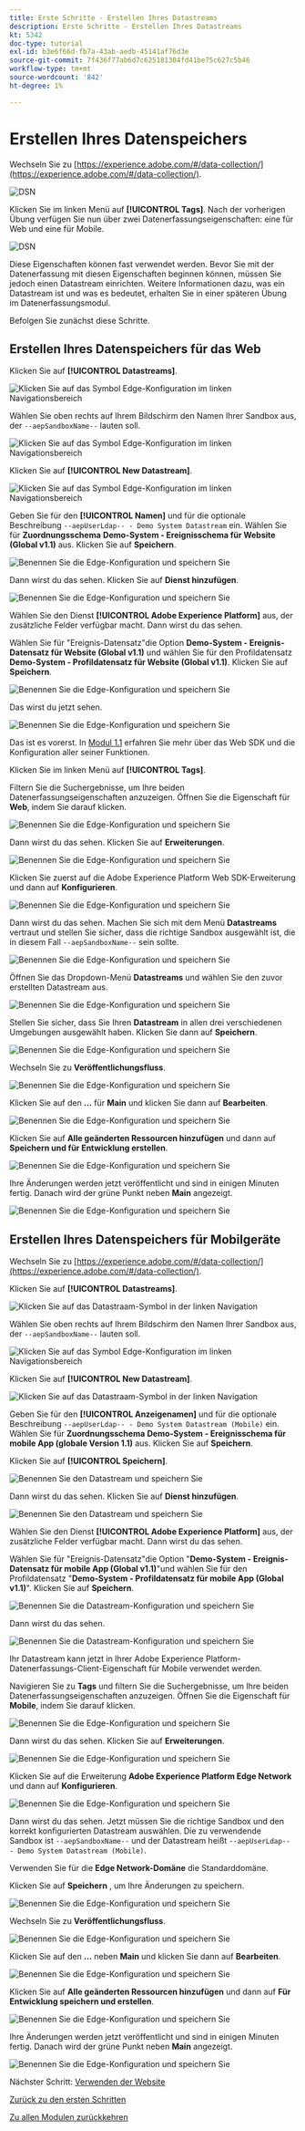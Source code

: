 ```yaml
---
title: Erste Schritte - Erstellen Ihres Datastreams
description: Erste Schritte - Erstellen Ihres Datastreams
kt: 5342
doc-type: tutorial
exl-id: b3e6f66d-fb7a-43ab-aedb-45141af76d3e
source-git-commit: 7f436f77ab6d7c625181304fd41be75c627c5b46
workflow-type: tm+mt
source-wordcount: '842'
ht-degree: 1%

---
```


# Erstellen Ihres Datenspeichers

Wechseln Sie zu [https://experience.adobe.com/#/data-collection/](https://experience.adobe.com/#/data-collection/).

![DSN](./images/launchprop.png)

Klicken Sie im linken Menü auf **[!UICONTROL Tags]**. Nach der vorherigen Übung verfügen Sie nun über zwei Datenerfassungseigenschaften: eine für Web und eine für Mobile.

![DSN](./images/launchprop1.png)

Diese Eigenschaften können fast verwendet werden. Bevor Sie mit der Datenerfassung mit diesen Eigenschaften beginnen können, müssen Sie jedoch einen Datastream einrichten. Weitere Informationen dazu, was ein Datastream ist und was es bedeutet, erhalten Sie in einer späteren Übung im Datenerfassungsmodul.

Befolgen Sie zunächst diese Schritte.

## Erstellen Ihres Datenspeichers für das Web

Klicken Sie auf **[!UICONTROL Datastreams]**.

![Klicken Sie auf das Symbol Edge-Konfiguration im linken Navigationsbereich](./images/edgeconfig1a.png)

Wählen Sie oben rechts auf Ihrem Bildschirm den Namen Ihrer Sandbox aus, der `--aepSandboxName--` lauten soll.

![Klicken Sie auf das Symbol Edge-Konfiguration im linken Navigationsbereich](./images/edgeconfig1b.png)

Klicken Sie auf **[!UICONTROL New Datastream]**.

![Klicken Sie auf das Symbol Edge-Konfiguration im linken Navigationsbereich](./images/edgeconfig1.png)

Geben Sie für den **[!UICONTROL Namen]** und für die optionale Beschreibung `--aepUserLdap-- - Demo System Datastream` ein. Wählen Sie für **Zuordnungsschema** **Demo-System - Ereignisschema für Website (Global v1.1)** aus. Klicken Sie auf **Speichern**.

![Benennen Sie die Edge-Konfiguration und speichern Sie](./images/edgeconfig2.png)

Dann wirst du das sehen. Klicken Sie auf **Dienst hinzufügen**.

![Benennen Sie die Edge-Konfiguration und speichern Sie](./images/edgeconfig3.png)

Wählen Sie den Dienst **[!UICONTROL Adobe Experience Platform]** aus, der zusätzliche Felder verfügbar macht. Dann wirst du das sehen.

Wählen Sie für &quot;Ereignis-Datensatz&quot;die Option **Demo-System - Ereignis-Datensatz für Website (Global v1.1)** und wählen Sie für den Profildatensatz **Demo-System - Profildatensatz für Website (Global v1.1)**. Klicken Sie auf **Speichern**.

![Benennen Sie die Edge-Konfiguration und speichern Sie](./images/edgeconfig4.png)

Das wirst du jetzt sehen.

![Benennen Sie die Edge-Konfiguration und speichern Sie](./images/edgeconfig5.png)

Das ist es vorerst. In [Modul 1.1](./../../../modules/datacollection/module1.1/data-ingestion-launch-web-sdk.md) erfahren Sie mehr über das Web SDK und die Konfiguration aller seiner Funktionen.

Klicken Sie im linken Menü auf **[!UICONTROL Tags]**.

Filtern Sie die Suchergebnisse, um Ihre beiden Datenerfassungseigenschaften anzuzeigen. Öffnen Sie die Eigenschaft für **Web**, indem Sie darauf klicken.

![Benennen Sie die Edge-Konfiguration und speichern Sie](./images/edgeconfig10a.png)

Dann wirst du das sehen. Klicken Sie auf **Erweiterungen**.

![Benennen Sie die Edge-Konfiguration und speichern Sie](./images/edgeconfig11.png)

Klicken Sie zuerst auf die Adobe Experience Platform Web SDK-Erweiterung und dann auf **Konfigurieren**.

![Benennen Sie die Edge-Konfiguration und speichern Sie](./images/edgeconfig12.png)

Dann wirst du das sehen. Machen Sie sich mit dem Menü **Datastreams** vertraut und stellen Sie sicher, dass die richtige Sandbox ausgewählt ist, die in diesem Fall `--aepSandboxName--` sein sollte.

![Benennen Sie die Edge-Konfiguration und speichern Sie](./images/edgeconfig12a.png)

Öffnen Sie das Dropdown-Menü **Datastreams** und wählen Sie den zuvor erstellten Datastream aus.

![Benennen Sie die Edge-Konfiguration und speichern Sie](./images/edgeconfig13.png)

Stellen Sie sicher, dass Sie Ihren **Datastream** in allen drei verschiedenen Umgebungen ausgewählt haben. Klicken Sie dann auf **Speichern**.

![Benennen Sie die Edge-Konfiguration und speichern Sie](./images/edgeconfig14.png)

Wechseln Sie zu **Veröffentlichungsfluss**.

![Benennen Sie die Edge-Konfiguration und speichern Sie](./images/edgeconfig15.png)

Klicken Sie auf den **...** für **Main** und klicken Sie dann auf **Bearbeiten**.

![Benennen Sie die Edge-Konfiguration und speichern Sie](./images/edgeconfig16.png)

Klicken Sie auf **Alle geänderten Ressourcen hinzufügen** und dann auf **Speichern und für Entwicklung erstellen**.

![Benennen Sie die Edge-Konfiguration und speichern Sie](./images/edgeconfig17.png)

Ihre Änderungen werden jetzt veröffentlicht und sind in einigen Minuten fertig. Danach wird der grüne Punkt neben **Main** angezeigt.

![Benennen Sie die Edge-Konfiguration und speichern Sie](./images/edgeconfig17a.png)

## Erstellen Ihres Datenspeichers für Mobilgeräte

Wechseln Sie zu [https://experience.adobe.com/#/data-collection/](https://experience.adobe.com/#/data-collection/).

Klicken Sie auf **[!UICONTROL Datastreams]**.

![Klicken Sie auf das Datastraam-Symbol in der linken Navigation](./images/edgeconfig1a.png)

Wählen Sie oben rechts auf Ihrem Bildschirm den Namen Ihrer Sandbox aus, der `--aepSandboxName--` lauten soll.

![Klicken Sie auf das Symbol Edge-Konfiguration im linken Navigationsbereich](./images/edgeconfig1b.png)

Klicken Sie auf **[!UICONTROL New Datastream]**.

![Klicken Sie auf das Datastraam-Symbol in der linken Navigation](./images/edgeconfig1.png)

Geben Sie für den **[!UICONTROL Anzeigenamen]** und für die optionale Beschreibung `--aepUserLdap-- - Demo System Datastream (Mobile)` ein. Wählen Sie für **Zuordnungsschema** **Demo-System - Ereignisschema für mobile App (globale Version 1.1)** aus. Klicken Sie auf **Speichern**.

Klicken Sie auf **[!UICONTROL Speichern]**.

![Benennen Sie den Datastream und speichern Sie](./images/edgeconfig2m.png)

Dann wirst du das sehen. Klicken Sie auf **Dienst hinzufügen**.

![Benennen Sie den Datastream und speichern Sie](./images/edgeconfig3m.png)

Wählen Sie den Dienst **[!UICONTROL Adobe Experience Platform]** aus, der zusätzliche Felder verfügbar macht. Dann wirst du das sehen.

Wählen Sie für &quot;Ereignis-Datensatz&quot;die Option &quot;**Demo-System - Ereignis-Datensatz für mobile App (Global v1.1)**&quot;und wählen Sie für den Profildatensatz &quot;**Demo-System - Profildatensatz für mobile App (Global v1.1)**&quot;. Klicken Sie auf **Speichern**.

![Benennen Sie die Datastream-Konfiguration und speichern Sie](./images/edgeconfig4m.png)

Dann wirst du das sehen.

![Benennen Sie die Datastream-Konfiguration und speichern Sie](./images/edgeconfig5m.png)

Ihr Datastream kann jetzt in Ihrer Adobe Experience Platform-Datenerfassungs-Client-Eigenschaft für Mobile verwendet werden.

Navigieren Sie zu **Tags** und filtern Sie die Suchergebnisse, um Ihre beiden Datenerfassungseigenschaften anzuzeigen. Öffnen Sie die Eigenschaft für **Mobile**, indem Sie darauf klicken.

![Benennen Sie die Edge-Konfiguration und speichern Sie](./images/edgeconfig10am.png)

Dann wirst du das sehen. Klicken Sie auf **Erweiterungen**.

![Benennen Sie die Edge-Konfiguration und speichern Sie](./images/edgeconfig11m.png)

Klicken Sie auf die Erweiterung **Adobe Experience Platform Edge Network** und dann auf **Konfigurieren**.

![Benennen Sie die Edge-Konfiguration und speichern Sie](./images/edgeconfig12m.png)

Dann wirst du das sehen. Jetzt müssen Sie die richtige Sandbox und den korrekt konfigurierten Datastream auswählen. Die zu verwendende Sandbox ist `--aepSandboxName--` und der Datastream heißt `--aepUserLdap-- - Demo System Datastream (Mobile)`.

Verwenden Sie für die **Edge Network-Domäne** die Standarddomäne.

Klicken Sie auf **Speichern** , um Ihre Änderungen zu speichern.

![Benennen Sie die Edge-Konfiguration und speichern Sie](./images/edgeconfig13m.png)

Wechseln Sie zu **Veröffentlichungsfluss**.

![Benennen Sie die Edge-Konfiguration und speichern Sie](./images/edgeconfig15m.png)

Klicken Sie auf den **...** neben **Main** und klicken Sie dann auf **Bearbeiten**.

![Benennen Sie die Edge-Konfiguration und speichern Sie](./images/edgeconfig16m.png)

Klicken Sie auf **Alle geänderten Ressourcen hinzufügen** und dann auf **Für Entwicklung speichern und erstellen**.

![Benennen Sie die Edge-Konfiguration und speichern Sie](./images/edgeconfig17m.png)

Ihre Änderungen werden jetzt veröffentlicht und sind in einigen Minuten fertig. Danach wird der grüne Punkt neben **Main** angezeigt.

![Benennen Sie die Edge-Konfiguration und speichern Sie](./images/edgeconfig17ma.png)

Nächster Schritt: [Verwenden der Website](./ex4.md)

[Zurück zu den ersten Schritten](./getting-started.md)

[Zu allen Modulen zurückkehren](./../../../overview.md)

